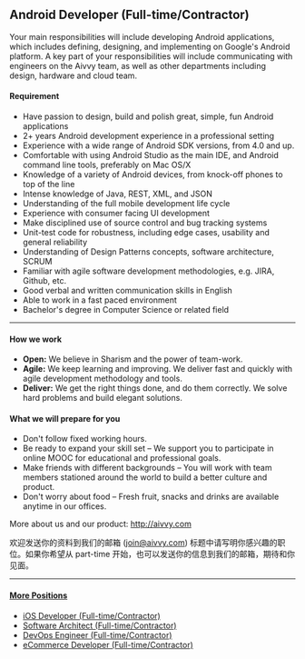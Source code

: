 ## Android Developer (Full-time/Contractor)

Your main responsibilities will include developing Android applications, which includes defining, designing, and implementing on Google's Android platform. A key part of your responsibilities will include communicating with engineers on the Aivvy team, as well as other departments including design, hardware and cloud team.

#### Requirement

- Have passion to design, build and polish great, simple, fun Android applications
- 2+ years Android development experience in a professional setting
- Experience with a wide range of Android SDK versions, from 4.0 and up.
- Comfortable with using Android Studio as the main IDE, and Android command line tools, preferably on Mac OS/X
- Knowledge of a variety of Android devices, from knock-off phones to top of the line
- Intense knowledge of Java, REST, XML, and JSON
- Understanding of the full mobile development life cycle
- Experience with consumer facing UI development
- Make disciplined use of source control and bug tracking systems
- Unit-test code for robustness, including edge cases, usability and general reliability
- Understanding of Design Patterns concepts, software architecture, SCRUM
- Familiar with agile software development methodologies, e.g. JIRA, Github, etc.
- Good verbal and written communication skills in English
- Able to work in a fast paced environment
- Bachelor's degree in Computer Science or related field

-------------------
#### How we work
- **Open:** We believe in Sharism and the power of team-work.
- **Agile:** We keep learning and improving. We deliver fast and quickly with agile development methodology and tools.
- **Deliver:** We get the right things done, and do them correctly. We solve hard problems and build elegant solutions.

#### What we will prepare for you
- Don't follow fixed working hours.
- Be ready to expand your skill set – We support you to participate in online MOOC for educational and professional goals.
- Make friends with different backgrounds – You will work with team members stationed around the world to build a better culture and product.
- Don't worry about food – Fresh fruit, snacks and drinks are available anytime in our offices.

More about us and our product: http://aivvy.com

欢迎发送你的资料到我们的邮箱 (join@aivvy.com) 标题中请写明你感兴趣的职位。如果你希望从 part-time 开始，也可以发送你的信息到我们的邮箱，期待和你见面。

----------------
#### [More Positions](https://github.com/Doriscafe/missionaivvy/blob/master/anywhere.md)
- [iOS Developer (Full-time/Contractor)](https://github.com/Doriscafe/missionaivvy/blob/master/iOS.md)
- [Software Architect (Full-time/Contractor)](https://github.com/Doriscafe/missionaivvy/blob/master/SA.md)
- [DevOps Engineer (Full-time/Contractor)](https://github.com/Doriscafe/missionaivvy/blob/master/DevOps.md)
- [eCommerce Developer (Full-time/Contractor)](https://github.com/Doriscafe/missionaivvy/blob/master/EC.md)


